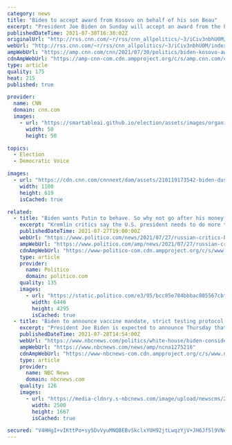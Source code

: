 ```yaml
---
category: news
title: "Biden to accept award from Kosovo on behalf of his son Beau"
excerpt: "President Joe Biden on Sunday will accept an award from the President of Kosovo on behalf of his son Beau Biden for his work helping to strengthen the war-torn country's justice system, according to a White House official.\n    \n"
publishedDateTime: 2021-07-30T16:30:02Z
originalUrl: "http://rss.cnn.com/~r/rss/cnn_allpolitics/~3/iCiv3nbhU0M/index.html"
webUrl: "http://rss.cnn.com/~r/rss/cnn_allpolitics/~3/iCiv3nbhU0M/index.html"
ampWebUrl: "https://amp.cnn.com/cnn/2021/07/30/politics/biden-kosovo-award-beau/index.html"
cdnAmpWebUrl: "https://amp-cnn-com.cdn.ampproject.org/c/s/amp.cnn.com/cnn/2021/07/30/politics/biden-kosovo-award-beau/index.html"
type: article
quality: 175
heat: 215
published: true

provider:
  name: CNN
  domain: cnn.com
  images:
    - url: "https://smartableai.github.io/election/assets/images/organizations/cnn.com-50x50.jpg"
      width: 50
      height: 50

topics:
  - Election
  - Democratic Voice

images:
  - url: "https://cdn.cnn.com/cnnnext/dam/assets/210119173542-biden-dusa-super-tease.jpg"
    width: 1100
    height: 619
    isCached: true

related:
  - title: "Biden wants Putin to behave. So why not go after his money?"
    excerpt: "Kremlin critics say the U.S. president needs to do more than take incremental measures. But insiders warn that aiming for Putin’s pocketbook could be dangerous."
    publishedDateTime: 2021-07-27T19:00:00Z
    webUrl: "https://www.politico.com/news/2021/07/27/russian-critics-biden-putin-relationship-500818"
    ampWebUrl: "https://www.politico.com/amp/news/2021/07/27/russian-critics-biden-putin-relationship-500818"
    cdnAmpWebUrl: "https://www-politico-com.cdn.ampproject.org/c/s/www.politico.com/amp/news/2021/07/27/russian-critics-biden-putin-relationship-500818"
    type: article
    provider:
      name: Politico
      domain: politico.com
    quality: 135
    images:
      - url: "https://static.politico.com/e3/95/bcc85e784bbbac805567cbf12655/gettyimages-1233498540.jpg"
        width: 6446
        height: 4295
        isCached: true
  - title: "Biden to announce vaccine mandate, strict testing protocol for federal workers who refuse"
    excerpt: "President Joe Biden is expected to announce Thursday that federal workers will be required to be vaccinated for Covid or abide by stringent protocols, like regular testing and mask wearing, according to administration officials."
    publishedDateTime: 2021-07-28T14:54:00Z
    webUrl: "https://www.nbcnews.com/politics/white-house/biden-considering-vaccine-mandate-all-federal-employees-n1275216"
    ampWebUrl: "https://www.nbcnews.com/news/amp/ncna1275216"
    cdnAmpWebUrl: "https://www-nbcnews-com.cdn.ampproject.org/c/s/www.nbcnews.com/news/amp/ncna1275216"
    type: article
    provider:
      name: NBC News
      domain: nbcnews.com
    quality: 126
    images:
      - url: "https://media-cldnry.s-nbcnews.com/image/upload/newscms/2021_30/3494499/210727-maryland-vaccine-coronavirus-ac-415p.jpg"
        width: 2500
        height: 1667
        isCached: true

secured: "V4HHgI+vIKttPo+sy5DvVyuMNQBEBvSkclxYUH92jtLwqzYjV+JH6Jf5l9VNo8r2flQ3bJqJdkLoQil0Qg1u5KldxpZvXsPBRi4zQxX4RnR3nQAry9hhojnUhLHl3mFH3UxhKelIQ9d7HBurB7oOHBCP3JHUqNzuoIJsr1QEQWV1Hc4FXmyiNEDAI96Cu939wP/k7tqr5rZ3lHkvgXPotagk4Cw3aY1jtbBdwSZIbqx7CJWLeKZVvC4qoqX1XQLPmPyUHsERA4UnRw6vtMlOm0wTBn84EgpgFilNKzmAVj068y7vzSrmhG4sdWUOp82cOoRzux/CCfqEvR3Tg3covkt/v+9OaumP/wR9hUdTin4=;oSEVbG5c0oLABPyfnxrjjg=="
---
```


